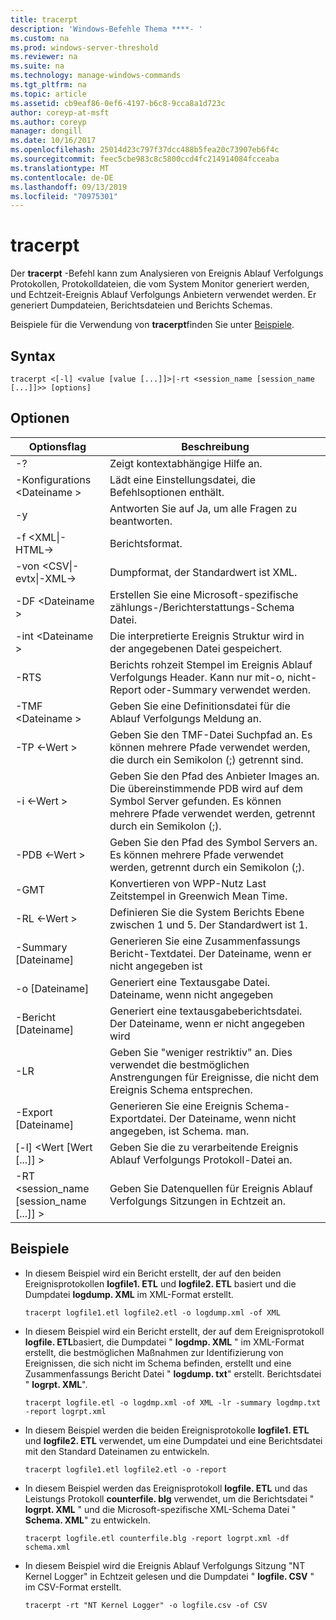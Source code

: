 ```yaml
---
title: tracerpt
description: 'Windows-Befehle Thema ****- '
ms.custom: na
ms.prod: windows-server-threshold
ms.reviewer: na
ms.suite: na
ms.technology: manage-windows-commands
ms.tgt_pltfrm: na
ms.topic: article
ms.assetid: cb9eaf86-0ef6-4197-b6c8-9cca8a1d723c
author: coreyp-at-msft
ms.author: coreyp
manager: dongill
ms.date: 10/16/2017
ms.openlocfilehash: 25014d23c797f37dcc488b5fea20c73907eb6f4c
ms.sourcegitcommit: feec5cbe983c8c5800ccd4fc214914084fcceaba
ms.translationtype: MT
ms.contentlocale: de-DE
ms.lasthandoff: 09/13/2019
ms.locfileid: "70975301"
---
```

# <a name="tracerpt"></a>tracerpt



Der **tracerpt** -Befehl kann zum Analysieren von Ereignis Ablauf Verfolgungs Protokollen, Protokolldateien, die vom System Monitor generiert werden, und Echtzeit-Ereignis Ablauf Verfolgungs Anbietern verwendet werden. Er generiert Dumpdateien, Berichtsdateien und Berichts Schemas.

Beispiele für die Verwendung von **tracerpt**finden Sie unter [Beispiele](#BKMK_EXAMPLES).

## <a name="syntax"></a>Syntax

```
tracerpt <[-l] <value [value [...]]>|-rt <session_name [session_name [...]]>> [options]
```

## <a name="options"></a>Optionen

|              Optionsflag               |                                                                    Beschreibung                                                                    |
|----------------------------------------|---------------------------------------------------------------------------------------------------------------------------------------------------|
|                   -?                   |                                                         Zeigt kontextabhängige Hilfe an.                                                          |
|          -Konfigurations \<Dateiname >           |                                                 Lädt eine Einstellungsdatei, die Befehlsoptionen enthält.                                                  |
|                   -y                   |                                                  Antworten Sie auf Ja, um alle Fragen zu beantworten.                                                   |
|            -f \<XML\|-HTML->             |                                                                  Berichtsformat.                                                                   |
|         -von \<CSV\|-evtx\|-XML->          |                                                         Dumpformat, der Standardwert ist XML.                                                          |
|            -DF \<Dateiname >             |                                            Erstellen Sie eine Microsoft-spezifische zählungs-/Berichterstattungs-Schema Datei.                                            |
|            -int \<Dateiname >            |                                            Die interpretierte Ereignis Struktur wird in der angegebenen Datei gespeichert.                                            |
|                  -RTS                  |                        Berichts rohzeit Stempel im Ereignis Ablauf Verfolgungs Header. Kann nur mit-o, nicht-Report oder-Summary verwendet werden.                         |
|            -TMF \<Dateiname >            |                                                  Geben Sie eine Definitionsdatei für die Ablauf Verfolgungs Meldung an.                                                  |
|              -TP \<-Wert >              |                            Geben Sie den TMF-Datei Suchpfad an. Es können mehrere Pfade verwendet werden, die durch ein Semikolon (;) getrennt sind.                            |
|              -i \<-Wert >               | Geben Sie den Pfad des Anbieter Images an. Die übereinstimmende PDB wird auf dem Symbol Server gefunden. Es können mehrere Pfade verwendet werden, getrennt durch ein Semikolon (;). |
|             -PDB \<-Wert >              |                             Geben Sie den Pfad des Symbol Servers an. Es können mehrere Pfade verwendet werden, getrennt durch ein Semikolon (;).                             |
|                  -GMT                  |                                              Konvertieren von WPP-Nutz Last Zeitstempel in Greenwich Mean Time.                                               |
|              -RL \<-Wert >              |                                               Definieren Sie die System Berichts Ebene zwischen 1 und 5. Der Standardwert ist 1.                                               |
|          -Summary [Dateiname]           |                                  Generieren Sie eine Zusammenfassungs Bericht-Textdatei. Der Dateiname, wenn er nicht angegeben ist                                   |
|             -o [Dateiname]              |                                      Generiert eine Textausgabe Datei. Dateiname, wenn nicht angegeben                                      |
|           -Bericht [Dateiname]           |                                  Generiert eine textausgabeberichtsdatei. Der Dateiname, wenn er nicht angegeben wird                                   |
|                  -LR                   |                        Geben Sie "weniger restriktiv" an. Dies verwendet die bestmöglichen Anstrengungen für Ereignisse, die nicht dem Ereignis Schema entsprechen.                         |
|           -Export [Dateiname]           |                                  Generieren Sie eine Ereignis Schema-Exportdatei. Der Dateiname, wenn nicht angegeben, ist Schema. man.                                   |
|       [-l] \<Wert [Wert [...]] >        |                                                   Geben Sie die zu verarbeitende Ereignis Ablauf Verfolgungs Protokoll-Datei an.                                                    |
| -RT \<session_name [session_name [...]] > |                                                Geben Sie Datenquellen für Ereignis Ablauf Verfolgungs Sitzungen in Echtzeit an.                                                |

## <a name="BKMK_EXAMPLES"></a>Beispiele

- In diesem Beispiel wird ein Bericht erstellt, der auf den beiden Ereignisprotokollen **logfile1. ETL** und **logfile2. ETL** basiert und die Dumpdatei **logdump. XML** im XML-Format erstellt.  
  ```
  tracerpt logfile1.etl logfile2.etl -o logdump.xml -of XML
  ```  
- In diesem Beispiel wird ein Bericht erstellt, der auf dem Ereignisprotokoll **logfile. ETL**basiert, die Dumpdatei " **logdmp. XML** " im XML-Format erstellt, die bestmöglichen Maßnahmen zur Identifizierung von Ereignissen, die sich nicht im Schema befinden, erstellt und eine Zusammenfassungs Bericht Datei " **logdump. txt**" erstellt. Berichtsdatei " **logrpt. XML**".  
  ```
  tracerpt logfile.etl -o logdmp.xml -of XML -lr -summary logdmp.txt -report logrpt.xml
  ```  
- In diesem Beispiel werden die beiden Ereignisprotokolle **logfile1. ETL** und **logfile2. ETL** verwendet, um eine Dumpdatei und eine Berichtsdatei mit den Standard Dateinamen zu entwickeln.  
  ```
  tracerpt logfile1.etl logfile2.etl -o -report
  ```  
- In diesem Beispiel werden das Ereignisprotokoll **logfile. ETL** und das Leistungs Protokoll **counterfile. blg** verwendet, um die Berichtsdatei " **logrpt. XML** " und die Microsoft-spezifische XML-Schema Datei " **Schema. XML**" zu entwickeln.  
  ```
  tracerpt logfile.etl counterfile.blg -report logrpt.xml -df schema.xml
  ```  
- In diesem Beispiel wird die Ereignis Ablauf Verfolgungs Sitzung "NT Kernel Logger" in Echtzeit gelesen und die Dumpdatei " **logfile. CSV** " im CSV-Format erstellt.  
  ```
  tracerpt -rt "NT Kernel Logger" -o logfile.csv -of CSV
  ```
